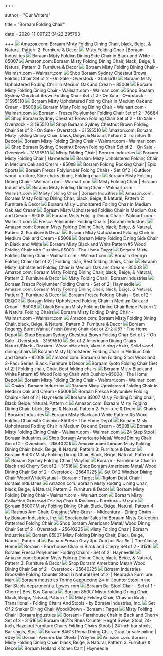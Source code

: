 +++
        
author = "Our Writers"
        
title = "Boraam Folding Chair"
        
date = 2020-11-09T23:34:22.295763
        
+++
[ ![](https://images-na.ssl-images-amazon.com/images/I/61LNIHPiy6L._AC_SY879_.jpg)](https://images-na.ssl-images-amazon.com/images/I/61LNIHPiy6L._AC_SY879_.jpg) Amazon.com: Boraam Misty Folding Dining Chair, black, Beige, & Natural,  Pattern 2: Furniture & Decor
[ ![](https://boraamindustries.com/app/uploads/85004_Lifestyle-1024x1024.jpg)](https://boraamindustries.com/app/uploads/85004_Lifestyle-1024x1024.jpg) Misty Folding Chair | Boraam Industries
[ ![](https://media.cymaxstores.com/Images/2221/1724062-L.jpg)](https://media.cymaxstores.com/Images/2221/1724062-L.jpg) Boraam Misty Folding Dining Side Chair in Black and White - 85007
[ ![](https://images-na.ssl-images-amazon.com/images/I/61vIgppGkfL._AC_SY879_.jpg)](https://images-na.ssl-images-amazon.com/images/I/61vIgppGkfL._AC_SY879_.jpg) Amazon.com: Boraam Misty Folding Dining Chair, black, Beige, & Natural,  Pattern 3: Furniture & Decor
[ ![](https://i5.walmartimages.com/asr/909bd83c-99b6-41ce-8499-c0c0199fd156_1.42c9d7aa717cbeee6c1daa1d17c13093.jpeg)](https://i5.walmartimages.com/asr/909bd83c-99b6-41ce-8499-c0c0199fd156_1.42c9d7aa717cbeee6c1daa1d17c13093.jpeg) Boraam Misty Folding Dining Chair - Walmart.com - Walmart.com
[ ![](https://ak1.ostkcdn.com/images/products/is/images/direct/ae6741265395fce3b37216bc4b3ac21d85d9cb0b/Boraam-Sydney-Chestnut-Brown-Folding-Chair-Set-of-2.jpg?impolicy=medium)](https://ak1.ostkcdn.com/images/products/is/images/direct/ae6741265395fce3b37216bc4b3ac21d85d9cb0b/Boraam-Sydney-Chestnut-Brown-Folding-Chair-Set-of-2.jpg?impolicy=medium) Shop Boraam Sydney Chestnut Brown Folding Chair Set of 2 - On Sale -  Overstock - 31595510
[ ![](https://media.cymaxstores.com/Images/2221/1845190-L.jpg)](https://media.cymaxstores.com/Images/2221/1845190-L.jpg) Boraam Misty Upholstered Folding Chair in Medium Oak and Cream - 85008
[ ![](https://i5.walmartimages.com/asr/26d140b4-150e-460f-9ff6-b1ec7daefd27_1.eb6263b5ac01591326bc5f7ef9435608.jpeg)](https://i5.walmartimages.com/asr/26d140b4-150e-460f-9ff6-b1ec7daefd27_1.eb6263b5ac01591326bc5f7ef9435608.jpeg) Boraam Misty Folding Dining Chair - Walmart.com - Walmart.com
[ ![](https://ak1.ostkcdn.com/images/products/is/images/direct/274814b13c3e5af9e28adf56b30bd03f8bccd815/Boraam-Sydney-Chestnut-Brown-Folding-Chair-Set-of-2.jpg?impolicy=medium)](https://ak1.ostkcdn.com/images/products/is/images/direct/274814b13c3e5af9e28adf56b30bd03f8bccd815/Boraam-Sydney-Chestnut-Brown-Folding-Chair-Set-of-2.jpg?impolicy=medium) Shop Boraam Sydney Chestnut Brown Folding Chair Set of 2 - On Sale -  Overstock - 31595510
[ ![](https://media.cymaxstores.com/Images/2221/1845190-10-L.jpg)](https://media.cymaxstores.com/Images/2221/1845190-10-L.jpg) Boraam Misty Upholstered Folding Chair in Medium Oak and Cream - 85008
[ ![](https://i5.walmartimages.com/asr/d06727f2-30b2-4965-a3d2-2598af78f88a_1.c0ca4c38085c2e2dfa409ff6b4ffdf45.jpeg)](https://i5.walmartimages.com/asr/d06727f2-30b2-4965-a3d2-2598af78f88a_1.c0ca4c38085c2e2dfa409ff6b4ffdf45.jpeg) Boraam Misty Folding Dining Chair - Walmart.com - Walmart.com
[ ![](https://s.yimg.com/aah/yhst-130038008324021/boraam-fresca-polylumber-folding-chair-set-of-2-76684-63.jpg)](https://s.yimg.com/aah/yhst-130038008324021/boraam-fresca-polylumber-folding-chair-set-of-2-76684-63.jpg) Boraam - Fresca Polylumber Folding Chair Set of 2 - 76684
[ ![](https://ak1.ostkcdn.com/images/products/is/images/direct/91ea18956f99e5e884ed0604c21cdf5f2411c630/Boraam-Sydney-Chestnut-Brown-Folding-Chair-Set-of-2.jpg?impolicy=medium)](https://ak1.ostkcdn.com/images/products/is/images/direct/91ea18956f99e5e884ed0604c21cdf5f2411c630/Boraam-Sydney-Chestnut-Brown-Folding-Chair-Set-of-2.jpg?impolicy=medium) Shop Boraam Sydney Chestnut Brown Folding Chair Set of 2 - On Sale -  Overstock - 31595510
[ ![](https://ak1.ostkcdn.com/images/products/is/images/direct/4675b6bc046fa2cf9c65fab00fe105e96c4a9abf/Boraam-Sydney-Chestnut-Brown-Folding-Chair-Set-of-2.jpg?impolicy=medium)](https://ak1.ostkcdn.com/images/products/is/images/direct/4675b6bc046fa2cf9c65fab00fe105e96c4a9abf/Boraam-Sydney-Chestnut-Brown-Folding-Chair-Set-of-2.jpg?impolicy=medium) Shop Boraam Sydney Chestnut Brown Folding Chair Set of 2 - On Sale -  Overstock - 31595510
[ ![](https://images-na.ssl-images-amazon.com/images/I/61NSJuqk1DL._AC_SL1280_.jpg)](https://images-na.ssl-images-amazon.com/images/I/61NSJuqk1DL._AC_SL1280_.jpg) Amazon.com: Boraam Misty Folding Dining Chair, black, Beige, & Natural,  Pattern 2: Furniture & Decor
[ ![](https://i5.walmartimages.com/asr/08b4613e-d6e5-481b-ad81-55e547c40a6e_1.e5ef4f2fe8f35ad21a42393c564e33a1.jpeg)](https://i5.walmartimages.com/asr/08b4613e-d6e5-481b-ad81-55e547c40a6e_1.e5ef4f2fe8f35ad21a42393c564e33a1.jpeg) Boraam Misty Folding Dining Chair - Walmart.com - Walmart.com
[ ![](https://ak1.ostkcdn.com/images/products/is/images/direct/026a2244bcb846661d653a8f3693034645065177/Boraam-Sydney-Chestnut-Brown-Folding-Chair-Set-of-2.jpg)](https://ak1.ostkcdn.com/images/products/is/images/direct/026a2244bcb846661d653a8f3693034645065177/Boraam-Sydney-Chestnut-Brown-Folding-Chair-Set-of-2.jpg) Shop Boraam Sydney Chestnut Brown Folding Chair Set of 2 - On Sale -  Overstock - 31595510
[ ![](https://boraamindustries.com/app/uploads/85007_Seat-1024x683.jpg)](https://boraamindustries.com/app/uploads/85007_Seat-1024x683.jpg) Misty Folding Chair | Boraam Industries
[ ![](https://content.haycdn.com/mgen/inuse:BOR422.jpg?is=654,654,0xffffff)](https://content.haycdn.com/mgen/inuse:BOR422.jpg?is=654,654,0xffffff) Boraam Misty Folding Chair | Hayneedle
[ ![](https://media.cymaxstores.com/Images/2221/1845190-21-L.jpg)](https://media.cymaxstores.com/Images/2221/1845190-21-L.jpg) Boraam Misty Upholstered Folding Chair in Medium Oak and Cream - 85008
[ ![](https://epicsports.cachefly.net/images/144358/600/boraam-folding-rocking-chair.jpg)](https://epicsports.cachefly.net/images/144358/600/boraam-folding-rocking-chair.jpg) Boraam Folding Rocking Chair | Epic Sports
[ ![](https://i.pinimg.com/736x/a0/11/94/a01194f4d249396fa591c5df830a3066.jpg)](https://i.pinimg.com/736x/a0/11/94/a01194f4d249396fa591c5df830a3066.jpg) Boraam Fresca Polylumber Folding Chairs - Set Of 2 | Outdoor wood  furniture, Side chairs dining, Folding chair
[ ![](https://i5.walmartimages.com/asr/b935acde-e92a-4d84-af26-39cb9444e536_1.e1ea06fda18b317640600f368724d424.jpeg)](https://i5.walmartimages.com/asr/b935acde-e92a-4d84-af26-39cb9444e536_1.e1ea06fda18b317640600f368724d424.jpeg) Boraam Misty Folding Dining Chair - Walmart.com - Walmart.com
[ ![](https://boraamindustries.com/app/uploads/85008_Seat-1024x683.jpg)](https://boraamindustries.com/app/uploads/85008_Seat-1024x683.jpg) Misty Folding Chair | Boraam Industries
[ ![](https://i5.walmartimages.com/asr/32bbf73b-9305-467a-9bd2-591c0724efc8_1.cfd07b5b3b46824becdd0e55076f2c9d.jpeg)](https://i5.walmartimages.com/asr/32bbf73b-9305-467a-9bd2-591c0724efc8_1.cfd07b5b3b46824becdd0e55076f2c9d.jpeg) Boraam Misty Folding Dining Chair - Walmart.com - Walmart.com
[ ![](https://boraamindustries.com/app/uploads/85007_Lifestyle2-1024x683.jpg)](https://boraamindustries.com/app/uploads/85007_Lifestyle2-1024x683.jpg) Misty Folding Chair | Boraam Industries
[ ![](https://images-na.ssl-images-amazon.com/images/I/71POfwtpc6L._AC_SL1280_.jpg)](https://images-na.ssl-images-amazon.com/images/I/71POfwtpc6L._AC_SL1280_.jpg) Amazon.com: Boraam Misty Folding Dining Chair, black, Beige, & Natural,  Pattern 2: Furniture & Decor
[ ![](https://c.shld.net/rpx/i/s/pi/mp/5107/prod_13562362608?src=https%3A%2F%2Fmedia.cymaxstores.com%2FImages%2F2221%2F1845190-14-L.jpg&d=de5b98b2de108ea2205bfa00b3f580279170e259&hei=333&wid=333&op_sharpen=1)](https://c.shld.net/rpx/i/s/pi/mp/5107/prod_13562362608?src=https%3A%2F%2Fmedia.cymaxstores.com%2FImages%2F2221%2F1845190-14-L.jpg&d=de5b98b2de108ea2205bfa00b3f580279170e259&hei=333&wid=333&op_sharpen=1) Boraam Misty Upholstered Folding Chair in Medium Oak and Cream
[ ![](https://media.cymaxstores.com/Images/2221/1845190-27-L.jpg)](https://media.cymaxstores.com/Images/2221/1845190-27-L.jpg) Boraam Misty Upholstered Folding Chair in Medium Oak and Cream - 85008
[ ![](https://i5.walmartimages.com/asr/9cb728af-0225-416e-88aa-34209c5e356e_1.76b72637abc955d9e0679cc48fbcabf8.jpeg)](https://i5.walmartimages.com/asr/9cb728af-0225-416e-88aa-34209c5e356e_1.76b72637abc955d9e0679cc48fbcabf8.jpeg) Boraam Misty Folding Dining Chair - Walmart.com - Walmart.com
[ ![](https://boraamindustries.com/app/uploads/76684_FrescaFoldingCh_2-756x1024.jpg)](https://boraamindustries.com/app/uploads/76684_FrescaFoldingCh_2-756x1024.jpg) Fresca Polylumber Folding Chairs | Boraam Industries
[ ![](https://m.media-amazon.com/images/I/91uBjB91tKL._AC_SS350_.jpg)](https://m.media-amazon.com/images/I/91uBjB91tKL._AC_SS350_.jpg) Amazon.com: Boraam Misty Folding Dining Chair, black, Beige, & Natural,  Pattern 2: Furniture & Decor
[ ![](https://media.cymaxstores.com/Images/2221/1845190-24-L.jpg)](https://media.cymaxstores.com/Images/2221/1845190-24-L.jpg) Boraam Misty Upholstered Folding Chair in Medium Oak and Cream - 85008
[ ![](https://c.shld.net/rpx/i/s/pi/mp/5107/prod_13922942608?src=https%3A%2F%2Fmedia.cymaxstores.com%2FImages%2F2221%2F1724062-1-L.jpg&d=959d9e9c844517c1d386e6074080d8e4bb58da8c&?hei=64&wid=64&qlt=50)](https://c.shld.net/rpx/i/s/pi/mp/5107/prod_13922942608?src=https%3A%2F%2Fmedia.cymaxstores.com%2FImages%2F2221%2F1724062-1-L.jpg&d=959d9e9c844517c1d386e6074080d8e4bb58da8c&?hei=64&wid=64&qlt=50) Boraam Misty Folding Dining Side Chair in Black and White
[ ![](https://images.homedepot-static.com/productImages/6d8d0655-d0ee-49dc-8b3e-c45feaadc2c1/svn/natural-wood-boraam-accent-chairs-85008-c3_600.jpg)](https://images.homedepot-static.com/productImages/6d8d0655-d0ee-49dc-8b3e-c45feaadc2c1/svn/natural-wood-boraam-accent-chairs-85008-c3_600.jpg) Boraam Misty Black and White Pattern #5 Wood Folding Chair with  Cushion-85008 - The Home Depot
[ ![](https://i5.walmartimages.com/asr/3a373d39-4a18-4b9a-b056-43b31693aa3e_1.ec0b1b4acb3e9f3dc5186233aa7684a0.jpeg)](https://i5.walmartimages.com/asr/3a373d39-4a18-4b9a-b056-43b31693aa3e_1.ec0b1b4acb3e9f3dc5186233aa7684a0.jpeg) Boraam Misty Folding Dining Chair - Walmart.com - Walmart.com
[ ![](https://i.pinimg.com/originals/a1/41/09/a141090c4e074b742a9e4ec9f4518e95.jpg)](https://i.pinimg.com/originals/a1/41/09/a141090c4e074b742a9e4ec9f4518e95.jpg) Boraam Georgia Folding Chair (Set of 2) | Folding chair, Best folding chairs,  Chair
[ ![](https://media.cymaxstores.com/Images/2221/1845190-28-L.jpg)](https://media.cymaxstores.com/Images/2221/1845190-28-L.jpg) Boraam Misty Upholstered Folding Chair in Medium Oak and Cream - 85008
[ ![](https://m.media-amazon.com/images/I/61GgC60AVlL._AC_SS350_.jpg)](https://m.media-amazon.com/images/I/61GgC60AVlL._AC_SS350_.jpg) Amazon.com: Boraam Misty Folding Dining Chair, black, Beige, & Natural,  Pattern 2: Furniture & Decor
[ ![](https://boraamindustries.com/app/uploads/85008_LifestyleFolded-1024x683.jpg)](https://boraamindustries.com/app/uploads/85008_LifestyleFolded-1024x683.jpg) Misty Folding Chair | Boraam Industries
[ ![](https://content.haycdn.com/mgen/inuse:BOR285.jpg?is=654,654,0xffffff)](https://content.haycdn.com/mgen/inuse:BOR285.jpg?is=654,654,0xffffff) Boraam Fresca Polylumber Folding Chairs - Set of 2 | Hayneedle
[ ![](https://m.media-amazon.com/images/I/71IUZJkxYRL._AC_UL400_.jpg)](https://m.media-amazon.com/images/I/71IUZJkxYRL._AC_UL400_.jpg) Amazon.com: Boraam Misty Folding Dining Chair, black, Beige, & Natural,  Pattern 3: Furniture & Decor
[ ![](https://dwt2cuxoa8ufz.cloudfront.net/skuimage/571x450/boraam-frescapolylumberfoldingchairssetof2-5-76684-888437766849.jpg)](https://dwt2cuxoa8ufz.cloudfront.net/skuimage/571x450/boraam-frescapolylumberfoldingchairssetof2-5-76684-888437766849.jpg) Boraam Fresca Folding Chairs - Set of 2 - DEQOR
[ ![](https://media.cymaxstores.com/Images/2221/1845190-25-L.jpg)](https://media.cymaxstores.com/Images/2221/1845190-25-L.jpg) Boraam Misty Upholstered Folding Chair in Medium Oak and Cream - 85008
[ ![](https://i.ebayimg.com/00/s/OTM4WDEwMDA=/z/U2sAAOSwq4VehjIb/$_3.JPG)](https://i.ebayimg.com/00/s/OTM4WDEwMDA=/z/U2sAAOSwq4VehjIb/$_3.JPG) black Boraam Misty Folding Dining Chair Beige Pattern 2 & Natural Folding  Chairs
[ ![](https://i5.walmartimages.com/asr/177bbe5a-b908-4afd-8acd-80b1fef30582_1.97ae607abae092f5f54daa449ac0e16e.jpeg)](https://i5.walmartimages.com/asr/177bbe5a-b908-4afd-8acd-80b1fef30582_1.97ae607abae092f5f54daa449ac0e16e.jpeg) Boraam Misty Folding Dining Chair - Walmart.com - Walmart.com
[ ![](https://images-na.ssl-images-amazon.com/images/I/71AYE6Y9sKL._AC_SL1280_.jpg)](https://images-na.ssl-images-amazon.com/images/I/71AYE6Y9sKL._AC_SL1280_.jpg) Amazon.com: Boraam Misty Folding Dining Chair, black, Beige, & Natural,  Pattern 3: Furniture & Decor
[ ![](https://images.homedepot-static.com/productImages/7c5477db-d0fd-4bed-9fc0-e41cf3462bf5/svn/burnt-walnut-finish-boraam-dining-chairs-21057-c3_600.jpg)](https://images.homedepot-static.com/productImages/7c5477db-d0fd-4bed-9fc0-e41cf3462bf5/svn/burnt-walnut-finish-boraam-dining-chairs-21057-c3_600.jpg) Boraam Regency Burnt Walnut Finish Dining Chair (Set of 2)-21057 - The Home  Depot
[ ![](https://ak1.ostkcdn.com/images/products/is/images/direct/f516c6bef1d084ed9ed2e1876274d65327d28b07/Boraam-Sydney-Chestnut-Brown-Folding-Chair-Set-of-2.jpg?impolicy=medium)](https://ak1.ostkcdn.com/images/products/is/images/direct/f516c6bef1d084ed9ed2e1876274d65327d28b07/Boraam-Sydney-Chestnut-Brown-Folding-Chair-Set-of-2.jpg?impolicy=medium) Shop Boraam Sydney Chestnut Brown Folding Chair Set of 2 - On Sale -  Overstock - 31595510
[ ![](https://i.pinimg.com/originals/e3/66/16/e366168f65763f2e8d937c796afaf05e.jpg)](https://i.pinimg.com/originals/e3/66/16/e366168f65763f2e8d937c796afaf05e.jpg) Set of 2 Americano Dining Chairs Natural/Black - Boraam | Wood side chair,  Metal dining chairs, Solid wood dining chairs
[ ![](https://media.cymaxstores.com/Images/2221/1845190-19-L.jpg)](https://media.cymaxstores.com/Images/2221/1845190-19-L.jpg) Boraam Misty Upholstered Folding Chair in Medium Oak and Cream - 85008
[ ![](https://images-na.ssl-images-amazon.com/images/I/51aKhLw5cSL._AC_SY400_.jpg)](https://images-na.ssl-images-amazon.com/images/I/51aKhLw5cSL._AC_SY400_.jpg) Amazon.com: Boraam Glen Folding Stool Woodland 3-Pack Series, Black:  Furniture & Decor
[ ![](https://i.pinimg.com/originals/46/c7/6c/46c76c5b6d0fde3de3629ae334cc234e.jpg)](https://i.pinimg.com/originals/46/c7/6c/46c76c5b6d0fde3de3629ae334cc234e.jpg) Boraam Kyoto Folding Chair (Set of 2) | Folding chair, Chair, Best folding  chairs
[ ![](https://images.homedepot-static.com/productImages/92e51461-ecdc-462b-8933-acb0864ba559/svn/natural-wood-boraam-accent-chairs-85008-1f_600.jpg)](https://images.homedepot-static.com/productImages/92e51461-ecdc-462b-8933-acb0864ba559/svn/natural-wood-boraam-accent-chairs-85008-1f_600.jpg) Boraam Misty Black and White Pattern #5 Wood Folding Chair with  Cushion-85008 - The Home Depot
[ ![](https://i5.walmartimages.com/asr/94892847-957f-41e2-8349-2b26002f1979_1.318074983075b53efe04f8f6c9cac76b.jpeg)](https://i5.walmartimages.com/asr/94892847-957f-41e2-8349-2b26002f1979_1.318074983075b53efe04f8f6c9cac76b.jpeg) Boraam Misty Folding Dining Chair - Walmart.com - Walmart.com
[ ![](https://boraamindustries.com/app/uploads/77304_2-600x600.jpg)](https://boraamindustries.com/app/uploads/77304_2-600x600.jpg) Chairs | Boraam Industries
[ ![](https://media.cymaxstores.com/Images/2221/1845190-20-L.jpg)](https://media.cymaxstores.com/Images/2221/1845190-20-L.jpg) Boraam Misty Upholstered Folding Chair in Medium Oak and Cream - 85008
[ ![](https://content.haycdn.com/mgen/master:BOR517.jpg?is=273,273,0xffffff)](https://content.haycdn.com/mgen/master:BOR517.jpg?is=273,273,0xffffff) Boraam Fresca Polylumber Folding Chairs - Set of 2 | Hayneedle
[ ![](http://brooks2018.com/wp-content/uploads/2019/04/51GAMmheT0L._SL1267_-300x300.jpg)](http://brooks2018.com/wp-content/uploads/2019/04/51GAMmheT0L._SL1267_-300x300.jpg) Boraam 85007 Misty Folding Dining Chair, Black, Beige, Natural, Pattern 4
[ ![](https://m.media-amazon.com/images/I/717tjeHyZiL._AC_SS350_.jpg)](https://m.media-amazon.com/images/I/717tjeHyZiL._AC_SS350_.jpg) Amazon.com: Boraam Misty Folding Dining Chair, black, Beige, & Natural,  Pattern 2: Furniture & Decor
[ ![](https://boraamindustries.com/app/uploads/77014_Angle2-600x600.jpg)](https://boraamindustries.com/app/uploads/77014_Angle2-600x600.jpg) Chairs | Boraam Industries
[ ![](https://images.homedepot-static.com/productImages/bf1c5fd8-fbdb-4bda-be6e-b85f24ac6834/svn/natural-wood-boraam-accent-chairs-85008-4f_600.jpg)](https://images.homedepot-static.com/productImages/bf1c5fd8-fbdb-4bda-be6e-b85f24ac6834/svn/natural-wood-boraam-accent-chairs-85008-4f_600.jpg) Boraam Misty Black and White Pattern #5 Wood Folding Chair with  Cushion-85008 - The Home Depot
[ ![](https://media.cymaxstores.com/Images/2221/1845190-23-L.jpg)](https://media.cymaxstores.com/Images/2221/1845190-23-L.jpg) Boraam Misty Upholstered Folding Chair in Medium Oak and Cream - 85008
[ ![](https://i5.walmartimages.com/asr/c1dbc512-331a-4c44-aa17-a67ed13f19db_1.6e99d6663752a186591cf16fc3d880ce.jpeg)](https://i5.walmartimages.com/asr/c1dbc512-331a-4c44-aa17-a67ed13f19db_1.6e99d6663752a186591cf16fc3d880ce.jpeg) Boraam Misty Folding Dining Chair - Walmart.com - Walmart.com
[ ![](https://boraamindustries.com/app/uploads/36824_LS1-783x1024.jpg)](https://boraamindustries.com/app/uploads/36824_LS1-783x1024.jpg) 24 Step Stool | Boraam Industries
[ ![](https://ak1.ostkcdn.com/images/products/25640225/Boraam-Americano-Metal-Wood-Dining-Chair-Set-of-2-329af050-9e21-4103-9d83-dd768bb1fe9e.jpg)](https://ak1.ostkcdn.com/images/products/25640225/Boraam-Americano-Metal-Wood-Dining-Chair-Set-of-2-329af050-9e21-4103-9d83-dd768bb1fe9e.jpg) Shop Boraam Americano Metal/ Wood Dining Chair Set of 2 - Overstock -  25640225
[ ![](https://m.media-amazon.com/images/I/8175ZPPxIuL._AC_UL400_.jpg)](https://m.media-amazon.com/images/I/8175ZPPxIuL._AC_UL400_.jpg) Amazon.com: Boraam Misty Folding Dining Chair, black, Beige, & Natural,  Pattern 3: Furniture & Decor
[ ![](http://brooks2018.com/wp-content/uploads/2019/04/91uPp8B2BIaL._SL1500_-300x300.jpg)](http://brooks2018.com/wp-content/uploads/2019/04/91uPp8B2BIaL._SL1500_-300x300.jpg) Boraam 85007 Misty Folding Dining Chair, Black, Beige, Natural, Pattern 4
[ ![](https://secure.img1-fg.wfcdn.com/im/27423403/resize-h800-w800%5Ecompr-r85/1197/119792597/Sydney+Folding+Chair.jpg)](https://secure.img1-fg.wfcdn.com/im/27423403/resize-h800-w800%5Ecompr-r85/1197/119792597/Sydney+Folding+Chair.jpg) Boraam Sydney Folding Chair | Wayfair
[ ![](https://s.yimg.com/aah/yhst-130038008324021/boraam-farmhouse-chair-in-black-and-cherry-set-of-2-31516-27.jpg)](https://s.yimg.com/aah/yhst-130038008324021/boraam-farmhouse-chair-in-black-and-cherry-set-of-2-31516-27.jpg) Boraam - Farmhouse Chair in Black and Cherry Set of 2 - 31516
[ ![](https://ak1.ostkcdn.com/images/products/25640225/Boraam-Americano-Metal-Wood-Dining-Chair-Set-of-2-41b254ce-82e0-4b46-87c0-aeb25625cbc5_600.jpg?impolicy=medium)](https://ak1.ostkcdn.com/images/products/25640225/Boraam-Americano-Metal-Wood-Dining-Chair-Set-of-2-41b254ce-82e0-4b46-87c0-aeb25625cbc5_600.jpg?impolicy=medium) Shop Boraam Americano Metal/ Wood Dining Chair Set of 2 - Overstock -  25640225
[ ![](https://target.scene7.com/is/image/Target/GUEST_1f9d9301-cab5-4360-af20-061af5e7e6eb?wid=488&hei=488&fmt=pjpeg)](https://target.scene7.com/is/image/Target/GUEST_1f9d9301-cab5-4360-af20-061af5e7e6eb?wid=488&hei=488&fmt=pjpeg) Set Of 2 Windsor Dining Chair Wood/White/Natural - Boraam : Target
[ ![](https://boraamindustries.com/app/uploads/97913_Rigdom-Bentwood-Desk-Chair-walnut-black_Lifestyle-1-e1551468397107-1024x1024.jpg)](https://boraamindustries.com/app/uploads/97913_Rigdom-Bentwood-Desk-Chair-walnut-black_Lifestyle-1-e1551468397107-1024x1024.jpg) Rigdom Desk Chair | Boraam Industries
[ ![](https://m.media-amazon.com/images/I/71o57Hn5OkL._AC_UL400_.jpg)](https://m.media-amazon.com/images/I/71o57Hn5OkL._AC_UL400_.jpg) Amazon.com: Boraam Misty Folding Dining Chair, black, Beige, & Natural,  Pattern 3: Furniture & Decor
[ ![](https://i5.walmartimages.com/asr/bb6abe60-7e1d-4ee9-b4f7-3ab0d3e652ed_1.91ee8a134fac1c2b283f9a102421224d.jpeg)](https://i5.walmartimages.com/asr/bb6abe60-7e1d-4ee9-b4f7-3ab0d3e652ed_1.91ee8a134fac1c2b283f9a102421224d.jpeg) Boraam Misty Folding Dining Chair - Walmart.com - Walmart.com
[ ![](https://slimages.macysassets.com/is/image/MCY/products/5/optimized/14549035_fpx.tif?op_sharpen=1&wid=500&hei=613&fit=fit,1&$filtersm$)](https://slimages.macysassets.com/is/image/MCY/products/5/optimized/14549035_fpx.tif?op_sharpen=1&wid=500&hei=613&fit=fit,1&$filtersm$) Boraam Misty Collection Patterned Folding Chair & Reviews - Furniture -  Macy's
[ ![](http://brooks2018.com/wp-content/uploads/2019/04/71zoABGl4EL._SL1500_-300x300.jpg)](http://brooks2018.com/wp-content/uploads/2019/04/71zoABGl4EL._SL1500_-300x300.jpg) Boraam 85007 Misty Folding Dining Chair, Black, Beige, Natural, Pattern 4
[ ![](https://st.hzcdn.com/simgs/1cc1e3d40c13f58f_4-2341/home-design.jpg)](https://st.hzcdn.com/simgs/1cc1e3d40c13f58f_4-2341/home-design.jpg) Rasmus Arm Chair, Chestnut Wire-Brush - Midcentury - Dining Chairs - by  Boraam Industries, Inc.
[ ![](https://images.prod.meredith.com/product/8135708a7b9b1d0bf0fce9372cf625f2/1596795415518/m/boraam-glen-collection-folding-barstools-3-pack)](https://images.prod.meredith.com/product/8135708a7b9b1d0bf0fce9372cf625f2/1596795415518/m/boraam-glen-collection-folding-barstools-3-pack) Spectacular Sales for Boraam Misty Collection Patterned Folding Chair
[ ![](https://ak1.ostkcdn.com/images/products/25640225/Boraam-Americano-Metal-Wood-Dining-Chair-Set-of-2-059cb1ad-fa0a-46af-9c12-5533bed27d78_600.jpg?impolicy=medium)](https://ak1.ostkcdn.com/images/products/25640225/Boraam-Americano-Metal-Wood-Dining-Chair-Set-of-2-059cb1ad-fa0a-46af-9c12-5533bed27d78_600.jpg?impolicy=medium) Shop Boraam Americano Metal/ Wood Dining Chair Set of 2 - Overstock -  25640225
[ ![](https://boraamindustries.com/app/uploads/85006_Folding-1024x683.jpg)](https://boraamindustries.com/app/uploads/85006_Folding-1024x683.jpg) Misty Folding Chair | Boraam Industries
[ ![](http://brooks2018.com/wp-content/uploads/2019/04/81e0SAMIW7L._SL1500_-300x300.jpg)](http://brooks2018.com/wp-content/uploads/2019/04/81e0SAMIW7L._SL1500_-300x300.jpg) Boraam 85007 Misty Folding Dining Chair, Black, Beige, Natural, Pattern 4
[ ![](https://cdn.theclassyhome.com/hires/BRM-766-OD-S7-1.jpg)](https://cdn.theclassyhome.com/hires/BRM-766-OD-S7-1.jpg) Boraam Fresca Gray 3pc Outdoor Bar Set | The Classy Home
[ ![](https://s.yimg.com/aah/yhst-130038008324021/boraam-farmhouse-chair-in-white-and-natural-set-of-2-31316-31.jpg)](https://s.yimg.com/aah/yhst-130038008324021/boraam-farmhouse-chair-in-white-and-natural-set-of-2-31316-31.jpg) Boraam - Farmhouse Chair in Black and Cherry Set of 2 - 31516
[ ![](https://content.haycdn.com/mgen/master:BOR280.jpg?is=273,273,0xffffff)](https://content.haycdn.com/mgen/master:BOR280.jpg?is=273,273,0xffffff) Boraam Fresca Polylumber Folding Chairs - Set of 2 | Hayneedle
[ ![](https://m.media-amazon.com/images/I/61UBIl16nNL._AC_UL400_.jpg)](https://m.media-amazon.com/images/I/61UBIl16nNL._AC_UL400_.jpg) Amazon.com: Boraam Misty Folding Dining Chair, black, Beige, & Natural,  Pattern 3: Furniture & Decor
[ ![](https://ak1.ostkcdn.com/images/products/25640225/Boraam-Americano-Metal-Wood-Dining-Chair-Set-of-2-6a378f34-1bc0-4f73-90c8-1c162cbfde5c_600.jpg?impolicy=medium)](https://ak1.ostkcdn.com/images/products/25640225/Boraam-Americano-Metal-Wood-Dining-Chair-Set-of-2-6a378f34-1bc0-4f73-90c8-1c162cbfde5c_600.jpg?impolicy=medium) Shop Boraam Americano Metal/ Wood Dining Chair Set of 2 - Overstock -  25640225
[ ![](https://www.nfm.com/productimages/56658610/1/l)](https://www.nfm.com/productimages/56658610/1/l) Boraam Industries Brookville Folding Counter Stool in Natural (Set of 2) |  Nebraska Furniture Mart
[ ![](http://mobileimages.lowes.com/product/converted/416903/4169031.jpg?size=mpdhi)](http://mobileimages.lowes.com/product/converted/416903/4169031.jpg?size=mpdhi) Boraam Industries Torino Cappuccino 24-in Counter Stool in the Bar Stools  department at Lowes.com
[ ![](https://multimedia.bbycastatic.ca/multimedia/products/1500x1500/115/11581/11581102.jpg)](https://multimedia.bbycastatic.ca/multimedia/products/1500x1500/115/11581/11581102.jpg) Boraam Bar Stool Chair - Set of 1 - Cherry | Best Buy Canada
[ ![](http://brooks2018.com/wp-content/uploads/2019/04/81V0azdTbhL._SL1500_-300x300.jpg)](http://brooks2018.com/wp-content/uploads/2019/04/81V0azdTbhL._SL1500_-300x300.jpg) Boraam 85007 Misty Folding Dining Chair, Black, Beige, Natural, Pattern 4
[ ![](https://st.hzcdn.com/fimgs/92b180560730f7d0_8565-w300-h300-b1-p10--.jpg)](https://st.hzcdn.com/fimgs/92b180560730f7d0_8565-w300-h300-b1-p10--.jpg) Misty Folding Chair, Chevron Back - Transitional - Folding Chairs And  Stools - by Boraam Industries, Inc.
[ ![](https://target.scene7.com/is/image/Target/GUEST_a018c7ff-e73b-4082-b42b-0daf87454903?wid=488&hei=488&fmt=pjpeg)](https://target.scene7.com/is/image/Target/GUEST_a018c7ff-e73b-4082-b42b-0daf87454903?wid=488&hei=488&fmt=pjpeg) Set Of 2 Shaker Dining Chair Wood/Brown - Boraam : Target
[ ![](https://boraamindustries.com/app/uploads/85005_Backrest-1024x683.jpg)](https://boraamindustries.com/app/uploads/85005_Backrest-1024x683.jpg) Misty Folding Chair | Boraam Industries
[ ![](https://s.yimg.com/aah/yhst-130038008324021/boraam-farmhouse-chair-in-black-and-cherry-set-of-2-31516-34.jpg)](https://s.yimg.com/aah/yhst-130038008324021/boraam-farmhouse-chair-in-black-and-cherry-set-of-2-31516-34.jpg) Boraam - Farmhouse Chair in Black and Cherry Set of 2 - 31516
[ ![](https://i.pinimg.com/474x/31/8a/b6/318ab65aa14a04ffae11f2515aafd51a.jpg)](https://i.pinimg.com/474x/31/8a/b6/318ab65aa14a04ffae11f2515aafd51a.jpg) Boraam 66724 Rhea Counter Height Swivel Stool, 24-Inch, Hazelnut Furniture Chairs  Folding Chairs Stools | 24 inch bar stools, Bar stools, Stool
[ ![](https://i.ebayimg.com/images/g/KHMAAOSwMWpbo-5u/s-l300.jpg)](https://i.ebayimg.com/images/g/KHMAAOSwMWpbo-5u/s-l300.jpg) Boraam 84618 Rema Dining Chair, Gray for sale online | eBay
[ ![](https://secure.img1-fg.wfcdn.com/im/25731500/resize-h600-w600%5Ecompr-r85/1234/12348155/Lyon+24%22+Bar+Stool+%28Set+of+2%29.jpg)](https://secure.img1-fg.wfcdn.com/im/25731500/resize-h600-w600%5Ecompr-r85/1234/12348155/Lyon+24%22+Bar+Stool+%28Set+of+2%29.jpg) Boraam Avianna Bar Stools | Wayfair
[ ![](https://m.media-amazon.com/images/I/615OKLfY6SL._AC_UL400_.jpg)](https://m.media-amazon.com/images/I/615OKLfY6SL._AC_UL400_.jpg) Amazon.com: Boraam Misty Folding Dining Chair, black, Beige, & Natural,  Pattern 3: Furniture & Decor
[ ![](https://content.haycdn.com/mgen/master:BOR579.jpg?is=654,654,0xffffff)](https://content.haycdn.com/mgen/master:BOR579.jpg?is=654,654,0xffffff) Boraam Holland Kitchen Cart | Hayneedle
